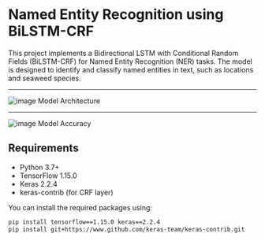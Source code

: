 # Named Entity Recognition using BiLSTM-CRF

This project implements a Bidirectional LSTM with Conditional Random Fields (BiLSTM-CRF) for Named Entity Recognition (NER) tasks. The model is designed to identify and classify named entities in text, such as locations and seaweed species.

------------------

![image](https://github.com/user-attachments/assets/b0f364d4-745b-4f4b-a8dd-23da59596187)
Model Architecture

------------------

![image](https://github.com/user-attachments/assets/d0cbf44f-28eb-4dea-a40a-bd990f91c534)
Model Accuracy


## Requirements

- Python 3.7+
- TensorFlow 1.15.0
- Keras 2.2.4
- keras-contrib (for CRF layer)

You can install the required packages using:

```bash
pip install tensorflow==1.15.0 keras==2.2.4
pip install git+https://www.github.com/keras-team/keras-contrib.git
